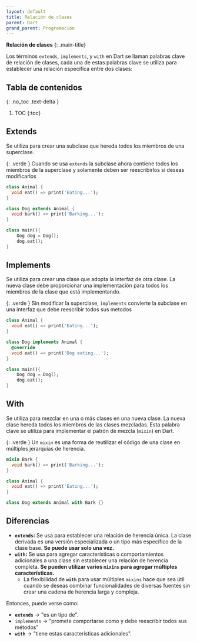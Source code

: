 ```yaml
---
layout: default
title: Relación de clases
parent: Dart
grand_parent: Programación
---
```


**Relación de clases**
{: .main-title}

Los términos `extends`, `implements`, y `with` en Dart se llaman palabras clave de relación de clases, cada una de estas palabras clave se utiliza para establecer una relación específica entre dos clases:

## Tabla de contenidos
{: .no_toc .text-delta }

1. TOC
{:toc}

<div class="code-example" markdown="1">

## **Extends**

Se utiliza para crear una subclase que hereda todos los miembros de una superclase.

{: .verde }
Cuando se usa `extends` la subclase ahora contiene todos los miembros de la superclase y solamente deben ser reescribirlos si deseas modificarlos

```dart
class Animal {
  void eat() => print('Eating...');
}

class Dog extends Animal {
  void bark() => print('Barking...');
}

class main(){
	Dog dog = Dog();
	dog.eat();
}
```

</div>

<div class="code-example" markdown="1">

## **Implements**

Se utiliza para crear una clase que adopta la interfaz de otra clase. La nueva clase debe proporcionar una implementación para todos los miembros de la clase que está implementando. 

{: .verde }
Sin modificar la superclase, `implements` convierte la subclase en una interfaz que debe reescribir todos sus metodos

```dart
class Animal {
  void eat() => print('Eating...');
}

class Dog implements Animal {
  @override
  void eat() => print('Dog eating...');
}

class main(){
	Dog dog = Dog();
	dog.eat();
}
```
</div>

<div class="code-example" markdown="1">

## **With**

Se utiliza para mezclar en una o más clases en una nueva clase. La nueva clase hereda todos los miembros de las clases mezcladas. Esta palabra clave se utiliza para implementar el patrón de mezcla (`mixin`) en Dart.

{: .verde }
Un `mixin` es una forma de reutilizar el código de una clase en múltiples jerarquías de herencia.

```dart
mixin Bark {
  void bark() => print('Barking...');
}

class Animal {
  void eat() => print('Eating...');
}

class Dog extends Animal with Bark {}
```
</div>

<div class="code-example" markdown="1">

## **Diferencias**

- **`extends`:** Se usa para establecer una relación de herencia única. La clase derivada es una versión especializada o un tipo más específico de la clase base. **Se puede usar solo una vez.**
- **`with`:** Se usa para agregar características o comportamientos adicionales a una clase sin establecer una relación de herencia completa. **Se pueden utilizar varios `mixins` para agregar múltiples características.**
    - La flexibilidad de **`with`** para usar múltiples `mixins` hace que sea útil cuando se deseas combinar funcionalidades de diversas fuentes sin crear una cadena de herencia larga y compleja.

Entonces, puede verse como:

- **`extends`** → "es un tipo de".
- `implements` → “promete comportarse como y debe reescribir todos sus métodos”
- **`with`** → "tiene estas características adicionales".

</div>